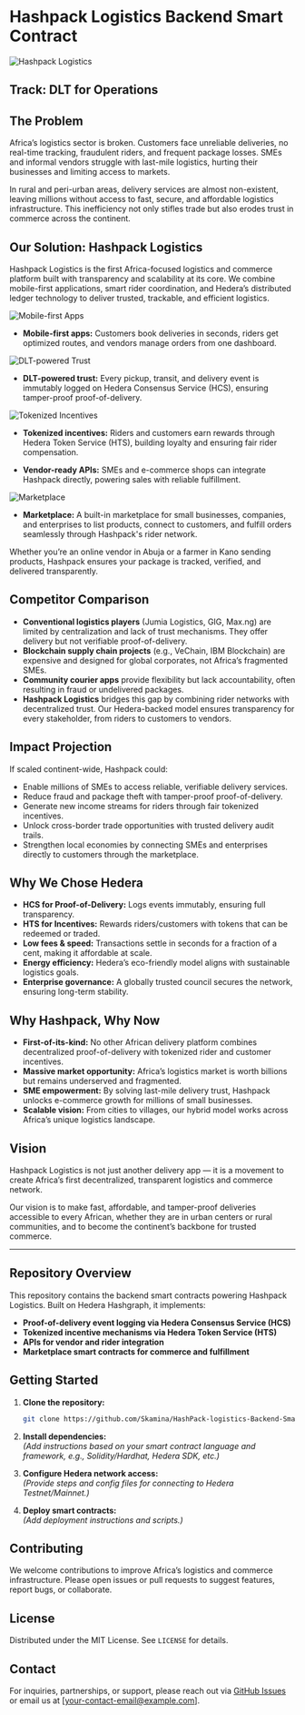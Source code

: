 # Hashpack Logistics Backend Smart Contract

![Hashpack Logistics](79075.jpg)
## Track: DLT for Operations
## The Problem

Africa’s logistics sector is broken. Customers face unreliable deliveries, no real-time tracking, fraudulent riders, and frequent package losses. SMEs and informal vendors struggle with last-mile logistics, hurting their businesses and limiting access to markets.

In rural and peri-urban areas, delivery services are almost non-existent, leaving millions without access to fast, secure, and affordable logistics infrastructure. This inefficiency not only stifles trade but also erodes trust in commerce across the continent.

## Our Solution: Hashpack Logistics

Hashpack Logistics is the first Africa-focused logistics and commerce platform built with transparency and scalability at its core. We combine mobile-first applications, smart rider coordination, and Hedera’s distributed ledger technology to deliver trusted, trackable, and efficient logistics.

![Mobile-first Apps](79082.jpg)

- **Mobile-first apps:** Customers book deliveries in seconds, riders get optimized routes, and vendors manage orders from one dashboard.

![DLT-powered Trust](79060.jpg)

- **DLT-powered trust:** Every pickup, transit, and delivery event is immutably logged on Hedera Consensus Service (HCS), ensuring tamper-proof proof-of-delivery.

![Tokenized Incentives](83670.jpg)

- **Tokenized incentives:** Riders and customers earn rewards through Hedera Token Service (HTS), building loyalty and ensuring fair rider compensation.

- **Vendor-ready APIs:** SMEs and e-commerce shops can integrate Hashpack directly, powering sales with reliable fulfillment.

![Marketplace](79039.jpg)

- **Marketplace:** A built-in marketplace for small businesses, companies, and enterprises to list products, connect to customers, and fulfill orders seamlessly through Hashpack's rider network.

Whether you’re an online vendor in Abuja or a farmer in Kano sending products, Hashpack ensures your package is tracked, verified, and delivered transparently.

## Competitor Comparison

- **Conventional logistics players** (Jumia Logistics, GIG, Max.ng) are limited by centralization and lack of trust mechanisms. They offer delivery but not verifiable proof-of-delivery.
- **Blockchain supply chain projects** (e.g., VeChain, IBM Blockchain) are expensive and designed for global corporates, not Africa’s fragmented SMEs.
- **Community courier apps** provide flexibility but lack accountability, often resulting in fraud or undelivered packages.
- **Hashpack Logistics** bridges this gap by combining rider networks with decentralized trust. Our Hedera-backed model ensures transparency for every stakeholder, from riders to customers to vendors.

## Impact Projection

If scaled continent-wide, Hashpack could:

- Enable millions of SMEs to access reliable, verifiable delivery services.
- Reduce fraud and package theft with tamper-proof proof-of-delivery.
- Generate new income streams for riders through fair tokenized incentives.
- Unlock cross-border trade opportunities with trusted delivery audit trails.
- Strengthen local economies by connecting SMEs and enterprises directly to customers through the marketplace.

## Why We Chose Hedera

- **HCS for Proof-of-Delivery:** Logs events immutably, ensuring full transparency.
- **HTS for Incentives:** Rewards riders/customers with tokens that can be redeemed or traded.
- **Low fees & speed:** Transactions settle in seconds for a fraction of a cent, making it affordable at scale.
- **Energy efficiency:** Hedera’s eco-friendly model aligns with sustainable logistics goals.
- **Enterprise governance:** A globally trusted council secures the network, ensuring long-term stability.

## Why Hashpack, Why Now

- **First-of-its-kind:** No other African delivery platform combines decentralized proof-of-delivery with tokenized rider and customer incentives.
- **Massive market opportunity:** Africa’s logistics market is worth billions but remains underserved and fragmented.
- **SME empowerment:** By solving last-mile delivery trust, Hashpack unlocks e-commerce growth for millions of small businesses.
- **Scalable vision:** From cities to villages, our hybrid model works across Africa’s unique logistics landscape.

## Vision

Hashpack Logistics is not just another delivery app — it is a movement to create Africa’s first decentralized, transparent logistics and commerce network.

Our vision is to make fast, affordable, and tamper-proof deliveries accessible to every African, whether they are in urban centers or rural communities, and to become the continent’s backbone for trusted commerce.

---

## Repository Overview

This repository contains the backend smart contracts powering Hashpack Logistics. Built on Hedera Hashgraph, it implements:

- **Proof-of-delivery event logging via Hedera Consensus Service (HCS)**
- **Tokenized incentive mechanisms via Hedera Token Service (HTS)**
- **APIs for vendor and rider integration**
- **Marketplace smart contracts for commerce and fulfillment**

## Getting Started

1. **Clone the repository:**

    ```bash
    git clone https://github.com/Skamina/HashPack-logistics-Backend-SmartContract.git
    ```

2. **Install dependencies:**  
   *(Add instructions based on your smart contract language and framework, e.g., Solidity/Hardhat, Hedera SDK, etc.)*

3. **Configure Hedera network access:**  
   *(Provide steps and config files for connecting to Hedera Testnet/Mainnet.)*

4. **Deploy smart contracts:**  
   *(Add deployment instructions and scripts.)*

## Contributing

We welcome contributions to improve Africa’s logistics and commerce infrastructure. Please open issues or pull requests to suggest features, report bugs, or collaborate.

## License

Distributed under the MIT License. See `LICENSE` for details.

## Contact

For inquiries, partnerships, or support, please reach out via [GitHub Issues](https://github.com/Skamina/HashPack-logistics-Backend-SmartContract/issues) or email us at [your-contact-email@example.com].
